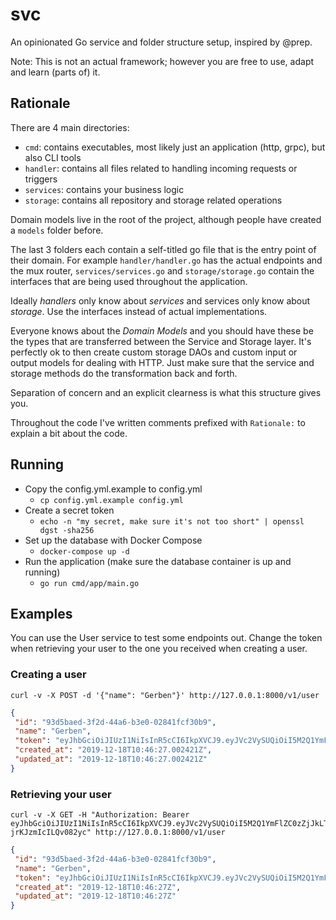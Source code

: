 # svc

An opinionated Go service and folder structure setup, inspired by @prep.

Note: This is not an actual framework; however you are free to use, adapt and learn (parts of) it.

## Rationale

There are 4 main directories:
- `cmd`: contains executables, most likely just an application (http, grpc), but also CLI tools
- `handler`: contains all files related to handling incoming requests or triggers
- `services`: contains your business logic
- `storage`: contains all repository and storage related operations

Domain models live in the root of the project, although people have created a `models` folder
before.

The last 3 folders each contain a self-titled go file that is the entry point of their domain.
For example `handler/handler.go` has the actual endpoints and the mux router, 
`services/services.go` and `storage/storage.go` contain the interfaces that are being used
throughout the application.

Ideally *handlers* only know about *services* and services only know about *storage*.
Use the interfaces instead of actual implementations.

Everyone knows about the *Domain Models* and you should have these be the types that are
transferred between the Service and Storage layer. It's perfectly ok to then create custom
storage DAOs and custom input or output models for dealing with HTTP. Just make sure that
the service and storage methods do the transformation back and forth.

Separation of concern and an explicit clearness is what this structure gives you.

Throughout the code I've written comments prefixed with `Rationale:` to explain a bit about the code.

## Running

- Copy the config.yml.example to config.yml
    - `cp config.yml.example config.yml`
- Create a secret token
    - `echo -n "my secret, make sure it's not too short" | openssl dgst -sha256`
- Set up the database with Docker Compose
    - `docker-compose up -d`
- Run the application (make sure the database container is up and running)
    - `go run cmd/app/main.go`

## Examples

You can use the User service to test some endpoints out.
Change the token when retrieving your user to the one you received when creating a user.

### Creating a user

```shell script
curl -v -X POST -d '{"name": "Gerben"}' http://127.0.0.1:8000/v1/user
```

```json
{
 "id": "93d5baed-3f2d-44a6-b3e0-02841fcf30b9",
 "name": "Gerben",
 "token": "eyJhbGciOiJIUzI1NiIsInR5cCI6IkpXVCJ9.eyJVc2VySUQiOiI5M2Q1YmFlZC0zZjJkLTQ0YTYtYjNlMC0wMjg0MWZjZjMwYjkiLCJuYmYiOjE1NzY2NjU5ODd9.UtIQNBpLBCRVH65LriP9uqKds-jrKJzmIcILQv082yc",
 "created_at": "2019-12-18T10:46:27.002421Z",
 "updated_at": "2019-12-18T10:46:27.002421Z"
}
```


### Retrieving your user 
```shell script
curl -v -X GET -H "Authorization: Bearer eyJhbGciOiJIUzI1NiIsInR5cCI6IkpXVCJ9.eyJVc2VySUQiOiI5M2Q1YmFlZC0zZjJkLTQ0YTYtYjNlMC0wMjg0MWZjZjMwYjkiLCJuYmYiOjE1NzY2NjU5ODd9.UtIQNBpLBCRVH65LriP9uqKds-jrKJzmIcILQv082yc" http://127.0.0.1:8000/v1/user
```

```json
{
 "id": "93d5baed-3f2d-44a6-b3e0-02841fcf30b9",
 "name": "Gerben",
 "token": "eyJhbGciOiJIUzI1NiIsInR5cCI6IkpXVCJ9.eyJVc2VySUQiOiI5M2Q1YmFlZC0zZjJkLTQ0YTYtYjNlMC0wMjg0MWZjZjMwYjkiLCJuYmYiOjE1NzY2NjU5ODd9.UtIQNBpLBCRVH65LriP9uqKds-jrKJzmIcILQv082yc",
 "created_at": "2019-12-18T10:46:27Z",
 "updated_at": "2019-12-18T10:46:27Z"
}
```
